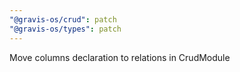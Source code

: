 ```yaml
---
"@gravis-os/crud": patch
"@gravis-os/types": patch
---
```


Move columns declaration to relations in CrudModule

